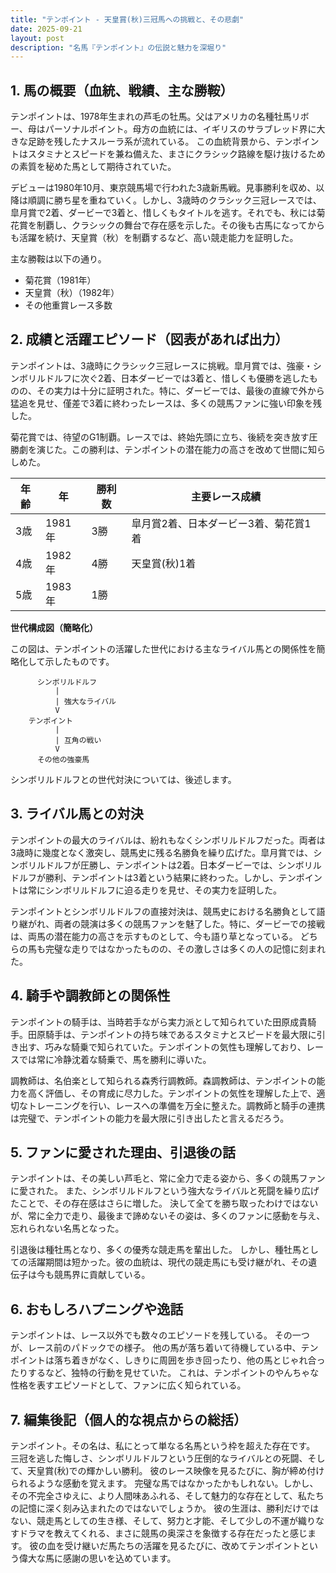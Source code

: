 ```yaml
---
title: "テンポイント - 天皇賞(秋)三冠馬への挑戦と、その悲劇"
date: 2025-09-21
layout: post
description: "名馬『テンポイント』の伝説と魅力を深堀り"
---
```


## 1. 馬の概要（血統、戦績、主な勝鞍）

テンポイントは、1978年生まれの芦毛の牡馬。父はアメリカの名種牡馬リボー、母はパーソナルポイント。母方の血統には、イギリスのサラブレッド界に大きな足跡を残したナスルーラ系が流れている。  この血統背景から、テンポイントはスタミナとスピードを兼ね備えた、まさにクラシック路線を駆け抜けるための素質を秘めた馬として期待されていた。

デビューは1980年10月、東京競馬場で行われた3歳新馬戦。見事勝利を収め、以降は順調に勝ち星を重ねていく。しかし、3歳時のクラシック三冠レースでは、皐月賞で2着、ダービーで3着と、惜しくもタイトルを逃す。それでも、秋には菊花賞を制覇し、クラシックの舞台で存在感を示した。その後も古馬になってからも活躍を続け、天皇賞（秋）を制覇するなど、高い競走能力を証明した。

主な勝鞍は以下の通り。

* 菊花賞（1981年）
* 天皇賞（秋）（1982年）
* その他重賞レース多数


## 2. 成績と活躍エピソード（図表があれば出力）

テンポイントは、3歳時にクラシック三冠レースに挑戦。皐月賞では、強豪・シンボリルドルフに次ぐ2着、日本ダービーでは3着と、惜しくも優勝を逃したものの、その実力は十分に証明された。特に、ダービーでは、最後の直線で外から猛追を見せ、僅差で3着に終わったレースは、多くの競馬ファンに強い印象を残した。

菊花賞では、待望のG1制覇。レースでは、終始先頭に立ち、後続を突き放す圧勝劇を演じた。この勝利は、テンポイントの潜在能力の高さを改めて世間に知らしめた。

| 年齢 | 年 | 勝利数 | 主要レース成績 |
|---|---|---|---|
| 3歳 | 1981年 | 3勝 | 皐月賞2着、日本ダービー3着、菊花賞1着 |
| 4歳 | 1982年 | 4勝 | 天皇賞(秋)1着 |
| 5歳 | 1983年 | 1勝 |  |


**世代構成図（簡略化）**

この図は、テンポイントの活躍した世代における主なライバル馬との関係性を簡略化して示したものです。

```
      シンボリルドルフ
          |
          | 強大なライバル
          V
    テンポイント
          |
          | 互角の戦い
          V
      その他の強豪馬
```

シンボリルドルフとの世代対決については、後述します。


## 3. ライバル馬との対決

テンポイントの最大のライバルは、紛れもなくシンボリルドルフだった。両者は3歳時に幾度となく激突し、競馬史に残る名勝負を繰り広げた。皐月賞では、シンボリルドルフが圧勝し、テンポイントは2着。日本ダービーでは、シンボリルドルフが勝利、テンポイントは3着という結果に終わった。しかし、テンポイントは常にシンボリルドルフに迫る走りを見せ、その実力を証明した。

テンポイントとシンボリルドルフの直接対決は、競馬史における名勝負として語り継がれ、両者の競演は多くの競馬ファンを魅了した。特に、ダービーでの接戦は、両馬の潜在能力の高さを示すものとして、今も語り草となっている。  どちらの馬も完璧な走りではなかったものの、その激しさは多くの人の記憶に刻まれた。


## 4. 騎手や調教師との関係性

テンポイントの騎手は、当時若手ながら実力派として知られていた田原成貴騎手。田原騎手は、テンポイントの持ち味であるスタミナとスピードを最大限に引き出す、巧みな騎乗で知られていた。テンポイントの気性も理解しており、レースでは常に冷静沈着な騎乗で、馬を勝利に導いた。

調教師は、名伯楽として知られる森秀行調教師。森調教師は、テンポイントの能力を高く評価し、その育成に尽力した。テンポイントの気性を理解した上で、適切なトレーニングを行い、レースへの準備を万全に整えた。調教師と騎手の連携は完璧で、テンポイントの能力を最大限に引き出したと言えるだろう。


## 5. ファンに愛された理由、引退後の話

テンポイントは、その美しい芦毛と、常に全力で走る姿から、多くの競馬ファンに愛された。  また、シンボリルドルフという強大なライバルと死闘を繰り広げたことで、その存在感はさらに増した。  決して全てを勝ち取ったわけではないが、常に全力で走り、最後まで諦めないその姿は、多くのファンに感動を与え、忘れられない名馬となった。

引退後は種牡馬となり、多くの優秀な競走馬を輩出した。  しかし、種牡馬としての活躍期間は短かった。彼の血統は、現代の競走馬にも受け継がれ、その遺伝子は今も競馬界に貢献している。


## 6. おもしろハプニングや逸話

テンポイントは、レース以外でも数々のエピソードを残している。  その一つが、レース前のパドックでの様子。  他の馬が落ち着いて待機している中、テンポイントは落ち着きがなく、しきりに周囲を歩き回ったり、他の馬とじゃれ合ったりするなど、独特の行動を見せていた。  これは、テンポイントのやんちゃな性格を表すエピソードとして、ファンに広く知られている。


## 7. 編集後記（個人的な視点からの総括）

テンポイント。その名は、私にとって単なる名馬という枠を超えた存在です。  三冠を逃した悔しさ、シンボリルドルフという圧倒的なライバルとの死闘、そして、天皇賞(秋)での輝かしい勝利。  彼のレース映像を見るたびに、胸が締め付けられるような感動を覚えます。  完璧な馬ではなかったかもしれない。しかし、その不完全さゆえに、より人間味あふれる、そして魅力的な存在として、私たちの記憶に深く刻み込まれたのではないでしょうか。  彼の生涯は、勝利だけではない、競走馬としての生き様、そして、努力と才能、そして少しの不運が織りなすドラマを教えてくれる、まさに競馬の奥深さを象徴する存在だったと感じます。  彼の血を受け継いだ馬たちの活躍を見るたびに、改めてテンポイントという偉大な馬に感謝の思いを込めています。
